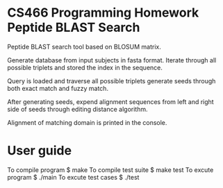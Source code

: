 # CS466 Programming Homework Peptide BLAST Search

Peptide BLAST search tool based on BLOSUM matrix.

Generate database from input subjects in fasta format.
Iterate through all possible triplets and stored the index in the sequence.

Query is loaded and traverse all possible triplets generate seeds through both exact match and fuzzy match.

After generating seeds, expend alignment sequences from left and right side of seeds through editing distance algorithm.

Alignment of matching domain is printed in the console.

# User guide

To compile program    $ make
To compile test suite $ make test
To excute program     $ ./main
To excute test cases  $ ./test